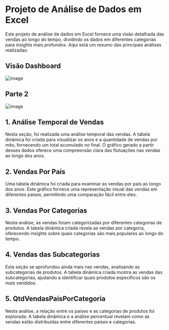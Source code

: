 # Projeto de Análise de Dados em Excel

Este projeto de análise de dados em Excel fornece uma visão detalhada das vendas ao longo do tempo, dividindo os dados em diferentes categorias para insights mais profundos. Aqui está um resumo das principais análises realizadas:

## Visão Dashboard
![image](https://github.com/MatheusTorquete/Project-AdventureWorks-Excel/assets/94683422/74bbe8b3-c93e-4b56-ae48-0205e6a9d179)

## Parte 2
![image](https://github.com/MatheusTorquete/Project-AdventureWorks-Excel/assets/94683422/89be0632-0d55-498e-9587-c5ec4a25385e)




## 1. **Análise Temporal de Vendas**

Nesta seção, foi realizada uma análise temporal das vendas. 
A tabela dinâmica foi criada para visualizar os anos e a quantidade de vendas por mês, fornecendo um total acumulado no final. 
O gráfico gerado a partir desses dados oferece uma compreensão clara das flutuações nas vendas ao longo dos anos.




## 2. **Vendas Por País**

Uma tabela dinâmica foi criada para examinar as vendas por país ao longo dos anos. 
Este gráfico fornece uma representação visual das vendas em diferentes países, permitindo uma comparação fácil entre eles.



## 3. **Vendas Por Categorias**

Nesta análise, as vendas foram categorizadas por diferentes categorias de produtos. 
A tabela dinâmica criada revela as vendas por categoria, oferecendo insights sobre quais categorias são mais populares ao longo do tempo.


## 4. **Vendas das Subcategorias**

Esta seção se aprofundou ainda mais nas vendas, analisando as subcategorias de produtos. 
A tabela dinâmica criada mostra as vendas das subcategorias, ajudando a identificar quais produtos específicos são os mais vendidos.



## 5. **QtdVendasPaisPorCategoria**

Nesta análise, a relação entre os países e as categorias de produtos foi explorada. 
A tabela dinâmica e a análise percentual revelam como as vendas estão distribuídas entre diferentes países e categorias.



